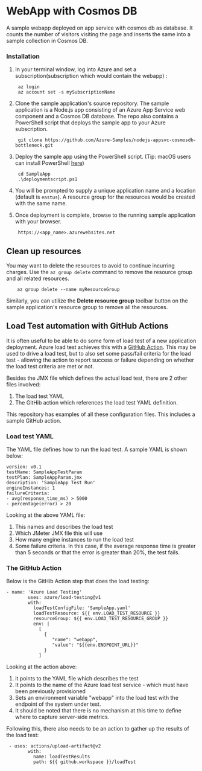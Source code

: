 # WebApp with Cosmos DB
 
 A sample webapp deployed on app service with cosmos db as database. It counts the number of visitors visiting the page and inserts the same into a sample collection in Cosmos DB.

### Installation

1. In your terminal window, log into Azure and set a subscription(subscription which would contain the webapp) :

        az login
        az account set -s mySubscriptionName

2. Clone the sample application's source repository. The sample application is a Node.js app consisting of an Azure App Service web component and a Cosmos DB database. The repo also contains a PowerShell script that deploys the sample app to your Azure subscription.

        git clone https://github.com/Azure-Samples/nodejs-appsvc-cosmosdb-bottleneck.git

3. Deploy the sample app using the PowerShell script. (Tip: macOS users can install PowerShell [here](https://docs.microsoft.com/en-us/powershell/scripting/install/installing-powershell-core-on-macos?view=powershell-7.1))

        cd SampleApp
        .\deploymentscript.ps1

4. You will be prompted to supply a unique application name and a location (default is `eastus`). A resource group for the resources would be created with the same name.
5. Once deployment is complete, browse to the running sample application with your browser.

        https://<app_name>.azurewebsites.net
## **Clean up resources**       

You may want to delete the resources to avoid to continue incurring charges. Use the `az group delete` command to remove the resource group and all related resources.

        az group delete --name myResourceGroup

Similarly, you can utilize the **Delete resource group** toolbar button on the sample application's resource group to remove all the resources.

## Load Test automation with GitHub Actions

It is often useful to be able to do some form of load test of a new application deployment. Azure load test achieves this with a [GitHub Action](https://docs.microsoft.com/en-us/azure/load-testing/tutorial-cicd-github-actions). This may be used to drive a load test, but to also set some pass/fail criteria for the load test - allowing the action to report success or failure depending on whether the load test criteria are met or not.

Besides the JMX file which defines the actual load test, there are 2 other files involved:
1. The load test YAML
2. The GitHib action which references the load test YAML definition.

This repository has examples of all these configuration files. This includes a sample GitHub action.

### Load test YAML

The YAML file defines how to run the load test. A sample YAML is shown below:

```
version: v0.1
testName: SampleAppTestParam
testPlan: SampleAppParam.jmx
description: 'SampleApp Test Run'
engineInstances: 1
failureCriteria: 
- avg(response_time_ms) > 5000
- percentage(error) > 20
```

Looking at the above YAML file:
1. This names and describes the load test
2. Which JMeter JMX file this will use
3. How many engine instances to run the load test
4. Some failure criteria. In this case, if the average response time is greater than 5 seconds or that the error is greater than 20%, the test fails.


### The GitHub Action

Below is the GitHib Action step that does the load testing:

```
- name: 'Azure Load Testing'
        uses: azure/load-testing@v1
        with:
          loadTestConfigFile: 'SampleApp.yaml'
          loadTestResource: ${{ env.LOAD_TEST_RESOURCE }}
          resourceGroup: ${{ env.LOAD_TEST_RESOURCE_GROUP }}
          env: |
            [
              {
                 "name": "webapp",
                 "value": "${{env.ENDPOINT_URL}}"
              }
            ]
```

Looking at the action above:
1. it points to the YAML file which describes the test
2. It points to the name of the Azure load test service - which must have been previously provisioned
3. Sets an environment variable "webapp" into the load test with the endpoint of the system under test. 
4. It should be noted that there is no mechanism at this time to define where to capture server-side metrics. 

Following this, there also needs to be an action to gather up the results of the load test:

```
 - uses: actions/upload-artifact@v2
        with:
          name: loadTestResults
          path: ${{ github.workspace }}/loadTest
```
